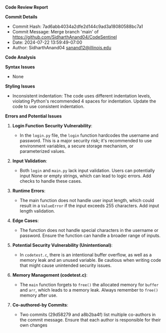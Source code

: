 **Code Review Report**

**Commit Details**

* Commit Hash: 7ad6abb4034a2dfe2d144c9ad3a18080588bc7a1
* Commit Message: Merge branch 'main' of https://github.com/SidharthAnand04/CodeSentinel
* Date: 2024-07-22 13:59:49-07:00
* Author: SidharthAnand04 <sanand12@illinois.edu>

**Code Analysis**

**Syntax Issues**

* None

**Styling Issues**

* Inconsistent indentation: The code uses different indentation levels, violating Python's recommended 4 spaces for indentation. Update the code to use consistent indentation.

**Errors and Potential Issues**

1. **Login Function Security Vulnerability**:
   - In the `login.py` file, the `login` function hardcodes the username and password. This is a major security risk; it's recommended to use environment variables, a secure storage mechanism, or parameterized values.

2. **Input Validation**:
   - Both `login` and `main.py` lack input validation. Users can potentially input None or empty strings, which can lead to logic errors. Add checks to handle these cases.

3. **Runtime Errors**:
   - The main function does not handle user input length, which could result in a `ValueError` if the input exceeds 255 characters. Add input length validation.

4. **Edge Cases**:
   - The function does not handle special characters in the username or password. Ensure the function can handle a broader range of inputs.

5. **Potential Security Vulnerability (Unintentional)**:
   - In `codetest.c`, there is an intentional buffer overflow, as well as a memory leak and an unused variable. Be cautious when writing code that might cause unintended security issues.

6. **Memory Management (codetest.c)**:
   - The `main` function forgets to `free()` the allocated memory for `buffer` and `arr`, which leads to a memory leak. Always remember to `free()` memory after use.

7. **Co-authored-by Commits**:
   - Two commits (29d58279 and a8b2ba4f) list multiple co-authors in the commit message. Ensure that each author is responsible for their own changes